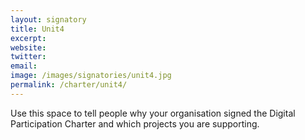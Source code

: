 ```yaml
---
layout: signatory
title: Unit4
excerpt: 
website: 
twitter: 
email: 
image: /images/signatories/unit4.jpg
permalink: /charter/unit4/
---
```


Use this space to tell people why your organisation signed the Digital Participation Charter and which projects you are supporting.